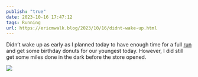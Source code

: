 ```yaml
---
publish: "true"
date: 2023-10-16 17:47:12
tags: Running
url: https://ericmwalk.blog/2023/10/16/didnt-wake-up.html
---
```


Didn’t wake up as early as I planned today to have enough time for a full [run](https://strava.com/activities/10048240221) and get some birthday donuts for our youngest today. However, I did still get some miles done in the dark before the store opened.

![](https://ericmwalk.blog/uploads/2023/e93eca52-9e21-44ee-a1a2-bef379c2b499.jpg)